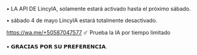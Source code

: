 • LA API DE LincyIA, solamente estará activado hasta el próximo sábado.

• sábado 4 de mayo  LincyIA estará totalmente desactivado.

   https://wa.me/+50587047577
☄️ Prueba la IA por tiempo limitado

• 𝗚𝗥𝗔𝗖𝗜𝗔𝗦 𝗣𝗢𝗥 𝗦𝗨 𝗣𝗥𝗘𝗙𝗘𝗥𝗘𝗡𝗖𝗜𝗔.